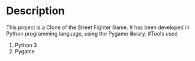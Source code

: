 # Description
This project is a Clone of the Street Fighter Game. It has been developed in Python programming language, using the Pygame library.
#Tools used
1. Python 3
2. Pygame
